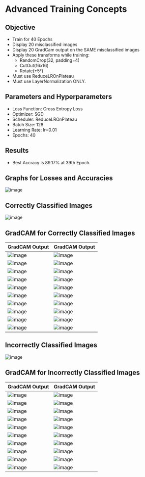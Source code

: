 # Advanced Training Concepts

## Objective
- Train for 40 Epochs
- Display 20 misclassified images
- Display 20 GradCam output on the SAME misclassified images
- Apply these transforms while training:
  - RandomCrop(32, padding=4)
  - CutOut(16x16)
  - Rotate(±5°)
- Must use ReduceLROnPlateau
- Must use LayerNormalization ONLY.

## Parameters and Hyperparameters
- Loss Function: Cross Entropy Loss
- Optimizer: SGD
- Scheduler: ReduceLROnPlateau
- Batch Size: 128
- Learning Rate: lr=0.01
- Epochs: 40

## Results
- Best Accracy is 89.17% at 39th Epoch.

## Graphs for Losses and Accuracies
![image](https://user-images.githubusercontent.com/46129975/124268705-7e262980-db57-11eb-831e-fa0f1ab2c045.png)

## Correctly Classified Images
![image](https://user-images.githubusercontent.com/46129975/124268846-b7f73000-db57-11eb-8597-234d7b5bc587.png)


## GradCAM for Correctly Classified Images
|GradCAM Output|GradCAM Output|
|--------------|--------------|
|![image](https://user-images.githubusercontent.com/46129975/124269298-57b4be00-db58-11eb-8e36-0062fb611871.png)|![image](https://user-images.githubusercontent.com/46129975/124269336-613e2600-db58-11eb-862e-71788c1180ef.png)|
|![image](https://user-images.githubusercontent.com/46129975/124269373-6c915180-db58-11eb-86bc-272c6469424d.png)|![image](https://user-images.githubusercontent.com/46129975/124269387-70bd6f00-db58-11eb-9f71-25ca29d0b5e4.png)|
|![image](https://user-images.githubusercontent.com/46129975/124269402-74e98c80-db58-11eb-8af6-02985e844618.png)|![image](https://user-images.githubusercontent.com/46129975/124269810-fe00c380-db58-11eb-9c40-3bfd8af241f6.png)|
|![image](https://user-images.githubusercontent.com/46129975/124269420-7a46d700-db58-11eb-9c38-af9f940a5b4b.png)|![image](https://user-images.githubusercontent.com/46129975/124269426-7e72f480-db58-11eb-8910-3cda2657ebaa.png)|
|![image](https://user-images.githubusercontent.com/46129975/124269446-83d03f00-db58-11eb-9459-7e53bbc9e284.png)|![image](https://user-images.githubusercontent.com/46129975/124269603-b5e1a100-db58-11eb-99fb-ffb2d154b396.png)|
|![image](https://user-images.githubusercontent.com/46129975/124269588-b11ced00-db58-11eb-9b1e-53bc7b55725a.png)|![image](https://user-images.githubusercontent.com/46129975/124269580-acf0cf80-db58-11eb-8e09-737368d0ffc8.png)|
|![image](https://user-images.githubusercontent.com/46129975/124269565-a82c1b80-db58-11eb-896b-976429fa558c.png)|![image](https://user-images.githubusercontent.com/46129975/124269555-a4989480-db58-11eb-8ca8-d0764450998f.png)|
|![image](https://user-images.githubusercontent.com/46129975/124269543-a1050d80-db58-11eb-89c2-bdf3a430a7e6.png)|![image](https://user-images.githubusercontent.com/46129975/124269532-9cd8f000-db58-11eb-9e2d-54b8ab7c475e.png)|
|![image](https://user-images.githubusercontent.com/46129975/124269520-98acd280-db58-11eb-8937-66c240ef9b13.png)|![image](https://user-images.githubusercontent.com/46129975/124269504-9480b500-db58-11eb-8565-55bbcf7e060e.png)|
|![image](https://user-images.githubusercontent.com/46129975/124269486-8fbc0100-db58-11eb-9415-be437cd81c8c.png)|![image](https://user-images.githubusercontent.com/46129975/124269464-8af74d00-db58-11eb-9998-09f54175c6e4.png)|

## Incorrectly Classified Images
![image](https://user-images.githubusercontent.com/46129975/124268884-c6dde280-db57-11eb-8c34-33f12de6bdce.png)


## GradCAM for Incorrectly Classified Images
|GradCAM Output|GradCAM Output|
|--------------|--------------|
|![image](https://user-images.githubusercontent.com/46129975/124270531-f1c93600-db59-11eb-8cb4-72f25a32a735.png)|![image](https://user-images.githubusercontent.com/46129975/124270515-ee35af00-db59-11eb-8619-313f6ef7774c.png)|
|![image](https://user-images.githubusercontent.com/46129975/124270497-e8d86480-db59-11eb-83c2-9188182e6702.png)|![image](https://user-images.githubusercontent.com/46129975/124270487-e4ac4700-db59-11eb-98b5-918db2a33655.png)|
|![image](https://user-images.githubusercontent.com/46129975/124270476-e0802980-db59-11eb-820e-02f3027a35bc.png)|![image](https://user-images.githubusercontent.com/46129975/124270454-db22df00-db59-11eb-99a1-8ffd29a14bab.png)|
|![image](https://user-images.githubusercontent.com/46129975/124270444-d65e2b00-db59-11eb-9336-9b0833fb6214.png)|![image](https://user-images.githubusercontent.com/46129975/124270429-d2320d80-db59-11eb-9d8e-eeac2973f1ba.png)|
|![image](https://user-images.githubusercontent.com/46129975/124270413-ccd4c300-db59-11eb-8340-76e98b9f00a5.png)|![image](https://user-images.githubusercontent.com/46129975/124270399-c9413c00-db59-11eb-8825-6c599e5074ec.png)|
|![image](https://user-images.githubusercontent.com/46129975/124270391-c5151e80-db59-11eb-838c-e93e6dbc0c72.png)|![image](https://user-images.githubusercontent.com/46129975/124270382-c21a2e00-db59-11eb-87f4-99d8742dc53c.png)|
|![image](https://user-images.githubusercontent.com/46129975/124270367-bd557a00-db59-11eb-97c2-2b017203c9ac.png)|![image](https://user-images.githubusercontent.com/46129975/124270357-b9295c80-db59-11eb-8f87-537c88cef7b5.png)|
|![image](https://user-images.githubusercontent.com/46129975/124270342-b4fd3f00-db59-11eb-9dca-80e951e9d7fc.png)|![image](https://user-images.githubusercontent.com/46129975/124270322-b0d12180-db59-11eb-8c53-115fe75aabe9.png)|
|![image](https://user-images.githubusercontent.com/46129975/124270309-ac0c6d80-db59-11eb-96df-968662cbac63.png)|![image](https://user-images.githubusercontent.com/46129975/124270292-a6af2300-db59-11eb-8b1a-b55bd7bcc760.png)|
|![image](https://user-images.githubusercontent.com/46129975/124270277-a0b94200-db59-11eb-9b2a-150e7b82e390.png)|![image](https://user-images.githubusercontent.com/46129975/124270260-9c8d2480-db59-11eb-873e-917b6dd2fbb7.png)|
